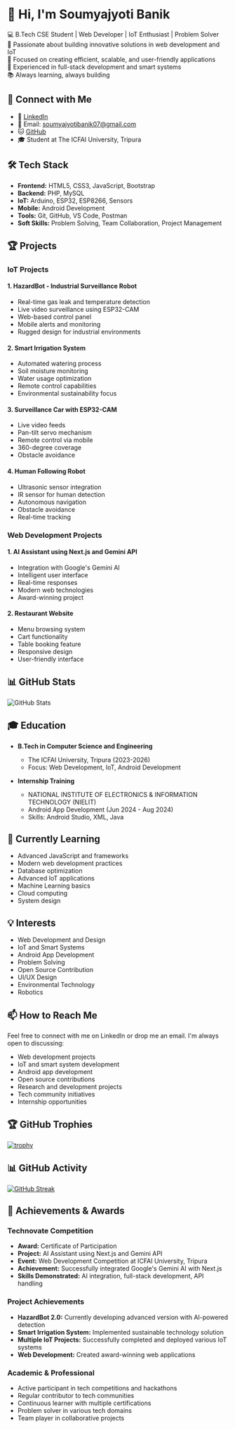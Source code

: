 # 👋 Hi, I'm Soumyajyoti Banik

💻 B.Tech CSE Student | Web Developer | IoT Enthusiast | Problem Solver  
🚀 Passionate about building innovative solutions in web development and IoT  
🎯 Focused on creating efficient, scalable, and user-friendly applications  
🔧 Experienced in full-stack development and smart systems  
📚 Always learning, always building

## 🔗 Connect with Me
- 💼 [LinkedIn](https://www.linkedin.com/in/soumyajyoti-banik-b9a345313)
- 📧 Email: soumyajyotibanik07@gmail.com
- 🐱 [GitHub](https://github.com/emphaticHarp)
- 🎓 Student at The ICFAI University, Tripura

## 🛠️ Tech Stack
* **Frontend:** HTML5, CSS3, JavaScript, Bootstrap
* **Backend:** PHP, MySQL
* **IoT:** Arduino, ESP32, ESP8266, Sensors
* **Mobile:** Android Development
* **Tools:** Git, GitHub, VS Code, Postman
* **Soft Skills:** Problem Solving, Team Collaboration, Project Management

## 🏆 Projects

### IoT Projects
#### 1. HazardBot - Industrial Surveillance Robot
- Real-time gas leak and temperature detection
- Live video surveillance using ESP32-CAM
- Web-based control panel
- Mobile alerts and monitoring
- Rugged design for industrial environments

#### 2. Smart Irrigation System
- Automated watering process
- Soil moisture monitoring
- Water usage optimization
- Remote control capabilities
- Environmental sustainability focus

#### 3. Surveillance Car with ESP32-CAM
- Live video feeds
- Pan-tilt servo mechanism
- Remote control via mobile
- 360-degree coverage
- Obstacle avoidance

#### 4. Human Following Robot
- Ultrasonic sensor integration
- IR sensor for human detection
- Autonomous navigation
- Obstacle avoidance
- Real-time tracking

### Web Development Projects
#### 1. AI Assistant using Next.js and Gemini API
- Integration with Google's Gemini AI
- Intelligent user interface
- Real-time responses
- Modern web technologies
- Award-winning project

#### 2. Restaurant Website
- Menu browsing system
- Cart functionality
- Table booking feature
- Responsive design
- User-friendly interface

## 📊 GitHub Stats
![GitHub Stats](https://github-readme-stats.vercel.app/api?username=emphaticHarp&show_icons=true&theme=radical)

## 🎓 Education
- **B.Tech in Computer Science and Engineering**
  - The ICFAI University, Tripura (2023-2026)
  - Focus: Web Development, IoT, Android Development

- **Internship Training**
  - NATIONAL INSTITUTE OF ELECTRONICS & INFORMATION TECHNOLOGY (NIELIT)
  - Android App Development (Jun 2024 - Aug 2024)
  - Skills: Android Studio, XML, Java

## 🌱 Currently Learning
- Advanced JavaScript and frameworks
- Modern web development practices
- Database optimization
- Advanced IoT applications
- Machine Learning basics
- Cloud computing
- System design

## 💡 Interests
- Web Development and Design
- IoT and Smart Systems
- Android App Development
- Problem Solving
- Open Source Contribution
- UI/UX Design
- Environmental Technology
- Robotics

## 📫 How to Reach Me
Feel free to connect with me on LinkedIn or drop me an email. I'm always open to discussing:
- Web development projects
- IoT and smart system development
- Android app development
- Open source contributions
- Research and development projects
- Tech community initiatives
- Internship opportunities

## 🏆 GitHub Trophies
[![trophy](https://github-profile-trophy.vercel.app/?username=emphaticHarp&theme=radical)](https://github.com/emphaticHarp)

## 📊 GitHub Activity
[![GitHub Streak](https://streak-stats.demolab.com/?user=emphaticHarp&theme=radical)](https://git.io/streak-stats)

## 🏅 Achievements & Awards
### Technovate Competition
- **Award:** Certificate of Participation
- **Project:** AI Assistant using Next.js and Gemini API
- **Event:** Web Development Competition at ICFAI University, Tripura
- **Achievement:** Successfully integrated Google's Gemini AI with Next.js
- **Skills Demonstrated:** AI integration, full-stack development, API handling

### Project Achievements
- **HazardBot 2.0:** Currently developing advanced version with AI-powered detection
- **Smart Irrigation System:** Implemented sustainable technology solution
- **Multiple IoT Projects:** Successfully completed and deployed various IoT systems
- **Web Development:** Created award-winning web applications

### Academic & Professional
- Active participant in tech competitions and hackathons
- Regular contributor to tech communities
- Continuous learner with multiple certifications
- Problem solver in various tech domains
- Team player in collaborative projects 